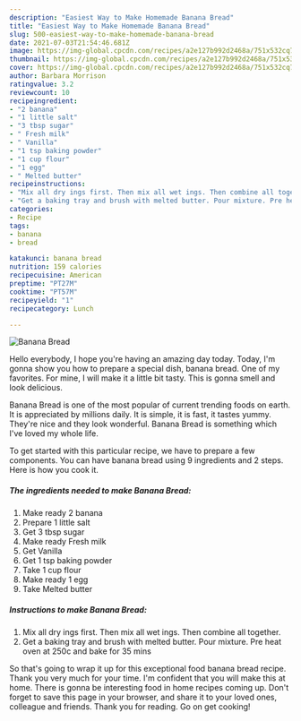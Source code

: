 ```yaml
---
description: "Easiest Way to Make Homemade Banana Bread"
title: "Easiest Way to Make Homemade Banana Bread"
slug: 500-easiest-way-to-make-homemade-banana-bread
date: 2021-07-03T21:54:46.681Z
image: https://img-global.cpcdn.com/recipes/a2e127b992d2468a/751x532cq70/banana-bread-recipe-main-photo.jpg
thumbnail: https://img-global.cpcdn.com/recipes/a2e127b992d2468a/751x532cq70/banana-bread-recipe-main-photo.jpg
cover: https://img-global.cpcdn.com/recipes/a2e127b992d2468a/751x532cq70/banana-bread-recipe-main-photo.jpg
author: Barbara Morrison
ratingvalue: 3.2
reviewcount: 10
recipeingredient:
- "2 banana"
- "1 little salt"
- "3 tbsp sugar"
- " Fresh milk"
- " Vanilla"
- "1 tsp baking powder"
- "1 cup flour"
- "1 egg"
- " Melted butter"
recipeinstructions:
- "Mix all dry ings first. Then mix all wet ings. Then combine all together."
- "Get a baking tray and brush with melted butter. Pour mixture. Pre heat oven at 250c and bake for 35 mins"
categories:
- Recipe
tags:
- banana
- bread

katakunci: banana bread 
nutrition: 159 calories
recipecuisine: American
preptime: "PT27M"
cooktime: "PT57M"
recipeyield: "1"
recipecategory: Lunch

---
```



![Banana Bread](https://img-global.cpcdn.com/recipes/a2e127b992d2468a/751x532cq70/banana-bread-recipe-main-photo.jpg)

Hello everybody, I hope you're having an amazing day today. Today, I'm gonna show you how to prepare a special dish, banana bread. One of my favorites. For mine, I will make it a little bit tasty. This is gonna smell and look delicious.

Banana Bread is one of the most popular of current trending foods on earth. It is appreciated by millions daily. It is simple, it is fast, it tastes yummy. They're nice and they look wonderful. Banana Bread is something which I've loved my whole life.




To get started with this particular recipe, we have to prepare a few components. You can have banana bread using 9 ingredients and 2 steps. Here is how you cook it.

<!--inarticleads1-->

##### The ingredients needed to make Banana Bread:

1. Make ready 2 banana
1. Prepare 1 little salt
1. Get 3 tbsp sugar
1. Make ready  Fresh milk
1. Get  Vanilla
1. Get 1 tsp baking powder
1. Take 1 cup flour
1. Make ready 1 egg
1. Take  Melted butter




<!--inarticleads2-->

##### Instructions to make Banana Bread:

1. Mix all dry ings first. Then mix all wet ings. Then combine all together.
1. Get a baking tray and brush with melted butter. Pour mixture. Pre heat oven at 250c and bake for 35 mins




So that's going to wrap it up for this exceptional food banana bread recipe. Thank you very much for your time. I'm confident that you will make this at home. There is gonna be interesting food in home recipes coming up. Don't forget to save this page in your browser, and share it to your loved ones, colleague and friends. Thank you for reading. Go on get cooking!
